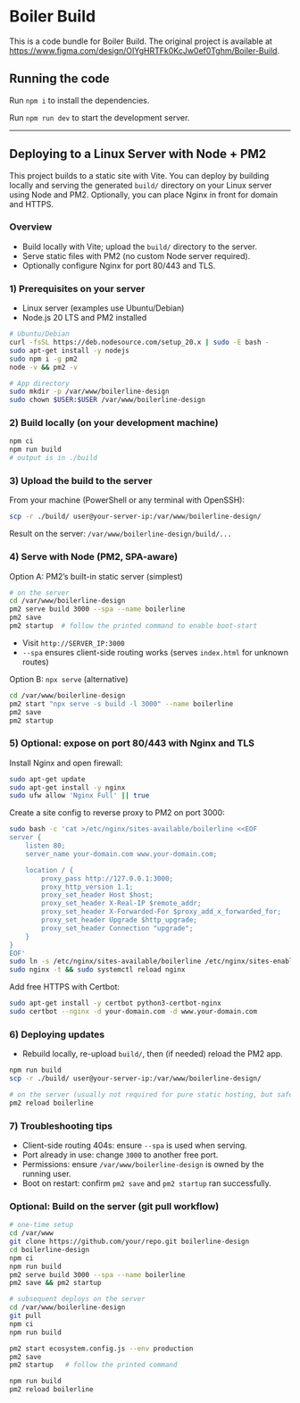 
  # Boiler Build

  This is a code bundle for Boiler Build. The original project is available at https://www.figma.com/design/OIYgHRTFk0KcJw0ef0Tghm/Boiler-Build.

  ## Running the code

  Run `npm i` to install the dependencies.

  Run `npm run dev` to start the development server.

  ---

  ## Deploying to a Linux Server with Node + PM2

  This project builds to a static site with Vite. You can deploy by building locally and serving the generated `build/` directory on your Linux server using Node and PM2. Optionally, you can place Nginx in front for domain and HTTPS.

  ### Overview
  - Build locally with Vite; upload the `build/` directory to the server.
  - Serve static files with PM2 (no custom Node server required).
  - Optionally configure Nginx for port 80/443 and TLS.

  ### 1) Prerequisites on your server
  - Linux server (examples use Ubuntu/Debian)
  - Node.js 20 LTS and PM2 installed

  ```bash
  # Ubuntu/Debian
  curl -fsSL https://deb.nodesource.com/setup_20.x | sudo -E bash -
  sudo apt-get install -y nodejs
  sudo npm i -g pm2
  node -v && pm2 -v
  
  # App directory
  sudo mkdir -p /var/www/boilerline-design
  sudo chown $USER:$USER /var/www/boilerline-design
  ```

  ### 2) Build locally (on your development machine)
  ```bash
  npm ci
  npm run build
  # output is in ./build
  ```

  ### 3) Upload the build to the server
  From your machine (PowerShell or any terminal with OpenSSH):
  ```bash
  scp -r ./build/ user@your-server-ip:/var/www/boilerline-design/
  ```
  Result on the server: `/var/www/boilerline-design/build/...`

  ### 4) Serve with Node (PM2, SPA-aware)
  Option A: PM2’s built-in static server (simplest)
  ```bash
  # on the server
  cd /var/www/boilerline-design
  pm2 serve build 3000 --spa --name boilerline
  pm2 save
  pm2 startup  # follow the printed command to enable boot-start
  ```
  - Visit `http://SERVER_IP:3000`
  - `--spa` ensures client-side routing works (serves `index.html` for unknown routes)

  Option B: `npx serve` (alternative)
  ```bash
  cd /var/www/boilerline-design
  pm2 start "npx serve -s build -l 3000" --name boilerline
  pm2 save
  pm2 startup
  ```

  ### 5) Optional: expose on port 80/443 with Nginx and TLS
  Install Nginx and open firewall:
  ```bash
  sudo apt-get update
  sudo apt-get install -y nginx
  sudo ufw allow 'Nginx Full' || true
  ```

  Create a site config to reverse proxy to PM2 on port 3000:
  ```bash
  sudo bash -c 'cat >/etc/nginx/sites-available/boilerline <<EOF
  server {
      listen 80;
      server_name your-domain.com www.your-domain.com;

      location / {
          proxy_pass http://127.0.0.1:3000;
          proxy_http_version 1.1;
          proxy_set_header Host $host;
          proxy_set_header X-Real-IP $remote_addr;
          proxy_set_header X-Forwarded-For $proxy_add_x_forwarded_for;
          proxy_set_header Upgrade $http_upgrade;
          proxy_set_header Connection "upgrade";
      }
  }
  EOF'
  sudo ln -s /etc/nginx/sites-available/boilerline /etc/nginx/sites-enabled/boilerline
  sudo nginx -t && sudo systemctl reload nginx
  ```

  Add free HTTPS with Certbot:
  ```bash
  sudo apt-get install -y certbot python3-certbot-nginx
  sudo certbot --nginx -d your-domain.com -d www.your-domain.com
  ```

  ### 6) Deploying updates
  - Rebuild locally, re-upload `build/`, then (if needed) reload the PM2 app.
  ```bash
  npm run build
  scp -r ./build/ user@your-server-ip:/var/www/boilerline-design/
  
  # on the server (usually not required for pure static hosting, but safe)
  pm2 reload boilerline
  ```

  ### 7) Troubleshooting tips
  - Client-side routing 404s: ensure `--spa` is used when serving.
  - Port already in use: change `3000` to another free port.
  - Permissions: ensure `/var/www/boilerline-design` is owned by the running user.
  - Boot on restart: confirm `pm2 save` and `pm2 startup` ran successfully.

  ### Optional: Build on the server (git pull workflow)
  ```bash
  # one-time setup
  cd /var/www
  git clone https://github.com/your/repo.git boilerline-design
  cd boilerline-design
  npm ci
  npm run build
  pm2 serve build 3000 --spa --name boilerline
  pm2 save && pm2 startup

  # subsequent deploys on the server
  cd /var/www/boilerline-design
  git pull
  npm ci
  npm run build

  pm2 start ecosystem.config.js --env production
  pm2 save
  pm2 startup   # follow the printed command

  npm run build
  pm2 reload boilerline
  ```
  
